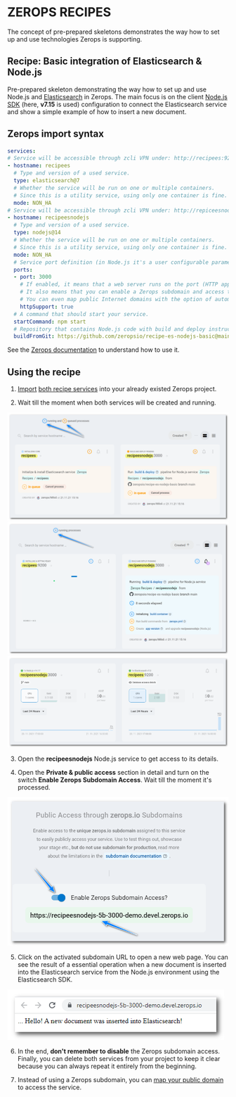 # ZEROPS RECIPES

The concept of pre-prepared skeletons demonstrates the way how to set up and use technologies Zerops is supporting.

## Recipe: Basic integration of Elasticsearch & Node.js

Pre-prepared skeleton demonstrating the way how to set up and use Node.js and [Elasticsearch](https://www.elastic.co/elasticsearch) in Zerops. The main focus is on the client [Node.js SDK](https://www.elastic.co/guide/en/elasticsearch/client/javascript-api/current/index.html) (here, **v7.15** is used) configuration to connect the Elasticsearch service and show a simple example of how to insert a new document.

## Zerops import syntax

```yaml
services:
# Service will be accessible through zcli VPN under: http://recipees:9200
- hostname: recipees
  # Type and version of a used service.
  type: elasticsearch@7
  # Whether the service will be run on one or multiple containers.
  # Since this is a utility service, using only one container is fine.
  mode: NON_HA
# Service will be accessible through zcli VPN under: http://repiceesnodejs:3000
- hostname: recipeesnodejs
  # Type and version of a used service.
  type: nodejs@14
  # Whether the service will be run on one or multiple containers.
  # Since this is a utility service, using only one container is fine.
  mode: NON_HA
  # Service port definition (in Node.js it's a user configurable parameter).
  ports:
  - port: 3000
    # If enabled, it means that a web server runs on the port (HTTP application protocol is supported).
    # It also means that you can enable a Zerops subdomain and access the service from the Internet.
    # You can even map public Internet domains with the option of automatic support for SSL certificates.
    httpSupport: true
  # A command that should start your service.
  startCommand: npm start
  # Repository that contains Node.js code with build and deploy instructions.
  buildFromGit: https://github.com/zeropsio/recipe-es-nodejs-basic@main
```

See the [Zerops documentation](https://docs.zerops.io/documentation/export-import/project-service-export-import.html) to understand how to use it.

## Using the recipe

1. [Import](/documentation/export-import/project-service-export-import.html#how-to-export-import-a-project) [both recipe services](#zerops-import-syntax) into your already existed Zerops project.

2. Wait till the moment when both services will be created and running.

![Recipe](./images/Zerops-Services-Initialization.png "Initialization")
![Recipe](./images/Zerops-Services-Finishing.png "Finishing")
![Recipe](./images/Zerops-Services-Done.png "Done")

3. Open the **recipeesnodejs** Node.js service to get access to its details.

4. Open the **Private & public access** section in detail and turn on the switch **Enable Zerops Subdomain Access**. Wait till the moment it's processed.

![Recipe](./images/Zerops-Service-NodeJS-Subdomain.png "Subdomain Access")

5. Click on the activated subdomain URL to open a new web page. You can see the result of a essential operation when a new document is inserted into the Elasticsearch service from the Node.js environment using the Elasticsearch SDK.

![Recipe](./images/Zerops-Service-Subdomain-Access-Result.png "Subdomain Access Result")

6. In the end, **don't remember to disable** the Zerops subdomain access. Finally, you can delete both services from your project to keep it clear because you can always repeat it entirely from the beginning.

7. Instead of using a Zerops subdomain, you can [map your public domain](http://localhost:8081/documentation/routing/using-your-domain.html) to access the service.

